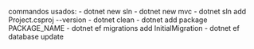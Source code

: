 
commandos usados:
    - dotnet new sln
    - dotnet new mvc
    - dotnet sln add Project.csproj --version
    - dotnet clean
    - dotnet add package PACKAGE_NAME
    - dotnet ef migrations add InitialMigration
    - dotnet ef database update